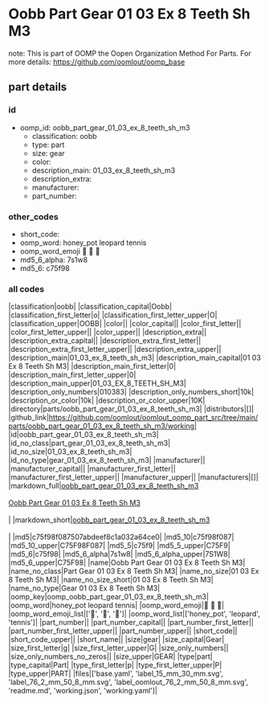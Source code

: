 # Oobb Part Gear 01 03 Ex 8 Teeth Sh M3  

note: This is part of OOMP the Oopen Organization Method For Parts. For more details: https://github.com/oomlout/oomp_base

##  part details





### id
* oomp_id: oobb_part_gear_01_03_ex_8_teeth_sh_m3
  * classification: oobb
  * type: part
  * size: gear
  * color: 
  * description_main: 01_03_ex_8_teeth_sh_m3
  * description_extra: 
  * manufacturer: 
  * part_number: 

### other_codes
* short_code: 
* oomp_word: honey_pot leopard tennis
* oomp_word_emoji :honey_pot: :leopard: :tennis:
* md5_6_alpha: 7s1w8
* md5_6: c75f98

### all codes 
|classification|oobb|
|classification_capital|Oobb|
|classification_first_letter|o|
|classification_first_letter_upper|O|
|classification_upper|OOBB|
|color||
|color_capital||
|color_first_letter||
|color_first_letter_upper||
|color_upper||
|description_extra||
|description_extra_capital||
|description_extra_first_letter||
|description_extra_first_letter_upper||
|description_extra_upper||
|description_main|01_03_ex_8_teeth_sh_m3|
|description_main_capital|01 03 Ex 8 Teeth Sh M3|
|description_main_first_letter|0|
|description_main_first_letter_upper|0|
|description_main_upper|01_03_EX_8_TEETH_SH_M3|
|description_only_numbers|010383|
|description_only_numbers_short|10k|
|description_or_color|10k|
|description_or_color_upper|10K|
|directory|parts/oobb_part_gear_01_03_ex_8_teeth_sh_m3|
|distributors|[]|
|github_link|https://github.com/oomlout/oomlout_oomp_part_src/tree/main/parts/oobb_part_gear_01_03_ex_8_teeth_sh_m3/working|
|id|oobb_part_gear_01_03_ex_8_teeth_sh_m3|
|id_no_class|part_gear_01_03_ex_8_teeth_sh_m3|
|id_no_size|01_03_ex_8_teeth_sh_m3|
|id_no_type|gear_01_03_ex_8_teeth_sh_m3|
|manufacturer||
|manufacturer_capital||
|manufacturer_first_letter||
|manufacturer_first_letter_upper||
|manufacturer_upper||
|manufacturers|[]|
|markdown_full|[oobb_part_gear_01_03_ex_8_teeth_sh_m3](https://github.com/oomlout/oomlout_oomp_part_src/tree/main/parts/oobb_part_gear_01_03_ex_8_teeth_sh_m3/working)<br>[](https://github.com/oomlout/oomlout_oomp_part_src/tree/main/parts/oobb_part_gear_01_03_ex_8_teeth_sh_m3/working)<br>[Oobb Part Gear 01 03 Ex 8 Teeth Sh M3](https://github.com/oomlout/oomlout_oomp_part_src/tree/main/parts/oobb_part_gear_01_03_ex_8_teeth_sh_m3/working)<br><br>|
|markdown_short|[oobb_part_gear_01_03_ex_8_teeth_sh_m3](https://github.com/oomlout/oomlout_oomp_part_src/tree/main/parts/oobb_part_gear_01_03_ex_8_teeth_sh_m3/working)<br><br>|
|md5|c75f98f087507abdeef8c1a032a64ce0|
|md5_10|c75f98f087|
|md5_10_upper|C75F98F087|
|md5_5|c75f9|
|md5_5_upper|C75F9|
|md5_6|c75f98|
|md5_6_alpha|7s1w8|
|md5_6_alpha_upper|7S1W8|
|md5_6_upper|C75F98|
|name|Oobb Part Gear 01 03 Ex 8 Teeth Sh M3|
|name_no_class|Part Gear 01 03 Ex 8 Teeth Sh M3|
|name_no_size|01 03 Ex 8 Teeth Sh M3|
|name_no_size_short|01 03 Ex 8 Teeth Sh M3|
|name_no_type|Gear 01 03 Ex 8 Teeth Sh M3|
|oomp_key|oomp_oobb_part_gear_01_03_ex_8_teeth_sh_m3|
|oomp_word|honey_pot leopard tennis|
|oomp_word_emoji|:honey_pot: :leopard: :tennis:|
|oomp_word_emoji_list|[':honey_pot:', ':leopard:', ':tennis:']|
|oomp_word_list|['honey_pot', 'leopard', 'tennis']|
|part_number||
|part_number_capital||
|part_number_first_letter||
|part_number_first_letter_upper||
|part_number_upper||
|short_code||
|short_code_upper||
|short_name||
|size|gear|
|size_capital|Gear|
|size_first_letter|g|
|size_first_letter_upper|G|
|size_only_numbers||
|size_only_numbers_no_zeros||
|size_upper|GEAR|
|type|part|
|type_capital|Part|
|type_first_letter|p|
|type_first_letter_upper|P|
|type_upper|PART|
|files|['base.yaml', 'label_15_mm_30_mm.svg', 'label_76_2_mm_50_8_mm.svg', 'label_oomlout_76_2_mm_50_8_mm.svg', 'readme.md', 'working.json', 'working.yaml']|
